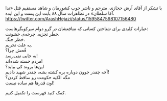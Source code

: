 با تشکر از آقای آرش حجازی، مترجم و ناشر خوب کشورمان و شاهد مستقیم قتل «ندا آقا سلطان» در تظاهرات سال ۸۸ بابت این پست و این ایده.
https://twitter.com/ArashHejazi/status/1595847598107156480

عبارات کلیدی برای شناختن کسانی که منافعشان در گرو دوام سرکوبگرهاست:  
خطر تجزیه. 
چرخه‌ی خشونت.  
خطر جنگ.  
به علت تحریم.  
فُحش چرا؟  
به جایی نمی‌رسد!  
مردم خسته شده‌اند!  
این‌ها بروند‌ کی بیاید؟  
آخه چقدر جوون دوباره بره کشته بشه، چقدر شهید دادیم!  
مگه الکیه حکومت رو ساقط کردن؟  
اون قدرها هم ساده نیست!  
  
کمک کنید فهرست را تکمیل کنیم.  


